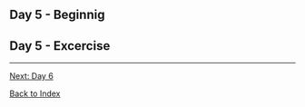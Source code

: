 ## Day 5 - Beginnig


## Day 5 - Excercise

---
[Next: Day 6](06-day06.md)

[Back to Index](index.md)